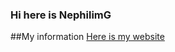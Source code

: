 ### Hi here is NephilimG
##My information
[Here is my website](https://github.com/NephilimG/NephilimG.github.io)
